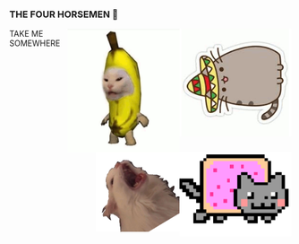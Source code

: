 
### THE FOUR HORSEMEN 👋
<div class="row" style="vertical-align: middle;text-align:center">

<img width="200" alt="TACOCAT" src="https://raw.githubusercontent.com/JoeVictor22/JoeVictor22/master/tacocat.gif" align="right">
<img width="200" height="220" alt="NANANACAT" src="https://raw.githubusercontent.com/JoeVictor22/JoeVictor22/master/nananacat.gif" align="right">
<img width="200" alt="NYAN" src="https://raw.githubusercontent.com/JoeVictor22/JoeVictor22/master/nyannyan.gif" align="right">
<img width="150" alt"WAFFLES" src="https://raw.githubusercontent.com/JoeVictor22/JoeVictor22/master/waffles.gif" align="right">
</div>

<a src="https://theuselessweb.com/" title="THE VOID">TAKE ME SOMEWHERE</a>
